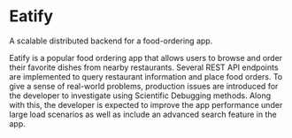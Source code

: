 # Eatify

A scalable distributed backend for a food-ordering app.

Eatify is a popular food ordering app that allows users to browse and order their favorite dishes from nearby restaurants. Several REST API endpoints are implemented to query restaurant information and place food orders. To give a sense of real-world problems, production issues are introduced for the developer to investigate using Scientific Debugging methods. Along with this, the developer is expected to improve the app performance under large load scenarios as well as include an advanced search feature in the app.
